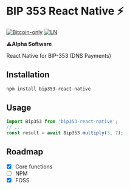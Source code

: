 # BIP 353 React Native ⚡

[![Bitcoin-only](https://img.shields.io/badge/bitcoin-only-FF9900?logo=bitcoin)](https://twentyone.world)
[![LN](https://img.shields.io/badge/lightning-792EE5?logo=lightning)](https://mempool.space/lightning)

⚠️**Alpha Software**

React Native for BIP-353 (DNS Payments)

## Installation
```bash
npm install bip353-react-native
```
## Usage
```js
import Bip353 from 'bip353-react-native';
// ...
const result = await Bip353.multiply(3, 7);
```
## Roadmap

- [X] Core functions
- [ ] NPM
- [x] FOSS
